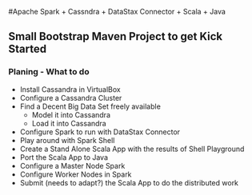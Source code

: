 #Apache Spark + Cassndra + DataStax Connector + Scala + Java
## Small Bootstrap Maven Project to get Kick Started
### Planing - What to do
* Install Cassandra in VirtualBox
* Configure a Cassandra Cluster
* Find a Decent Big Data Set freely available
  * Model it into Cassandra
  * Load it into Cassandra
* Configure Spark to run with DataStax Connector
* Play around with Spark Shell
* Create a Stand Alone Scala App with the results of Shell Playground
* Port the Scala App to Java
* Configure a Master Node Spark
* Configure Worker Nodes in Spark
* Submit (needs to adapt?) the Scala App to do the distributed work
